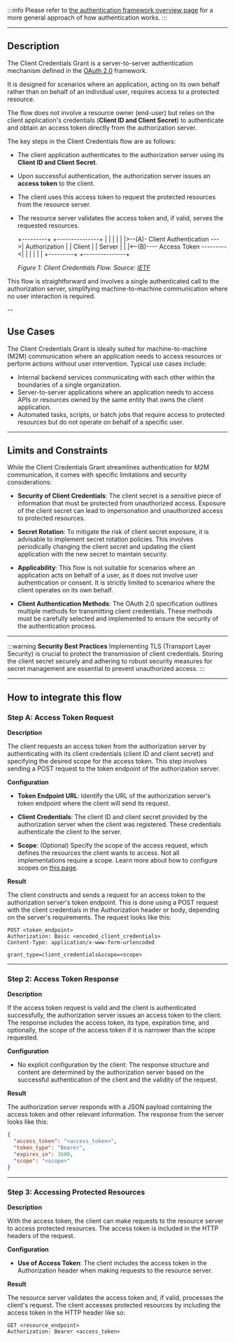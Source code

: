 
:::info
Please refer to [the authentication framework overview page](/auth-framework-overview.md) for a more general approach of how authentication works.
:::

---
## Description

The Client Credentials Grant is a server-to-server authentication mechanism defined in the [OAuth 2.0](https://www.rfc-editor.org/rfc/rfc6749#section-1.3.4) framework.

It is designed for scenarios where an application, acting on its own behalf rather than on behalf of an individual user, requires access to a protected resource.

The flow does not involve a resource owner (end-user) but relies on the client application's credentials (**Client ID and Client Secret**) to authenticate and obtain an access token directly from the authorization server.

The key steps in the Client Credentials flow are as follows:

* The client application authenticates to the authorization server using its **Client ID and Client Secret**.
* Upon successful authentication, the authorization server issues an **access token** to the client.
* The client uses this access token to request the protected resources from the resource server.
* The resource server validates the access token and, if valid, serves the requested resources.


     +---------+                                  +---------------+
     |         |                                  |               |
     |         |>--(A)- Client Authentication --->| Authorization |
     | Client  |                                  |     Server    |
     |         |<--(B)---- Access Token ---------<|               |
     |         |                                  |               |
     +---------+                                  +---------------+

    *Figure 1: Client Credentials Flow. Source: [IETF](https://datatracker.ietf.org/doc/html/rfc6749#section-4.4)*

This flow is straightforward and involves a single authenticated call to the authorization server, simplifying machine-to-machine communication where no user interaction is required.

--

## Use Cases

The Client Credentials Grant is ideally suited for machine-to-machine (M2M) communication where an application needs to access resources or perform actions without user intervention. Typical use cases include:

* Internal backend services communicating with each other within the boundaries of a single organization.
* Server-to-server applications where an application needs to access APIs or resources owned by the same entity that owns the client application.
* Automated tasks, scripts, or batch jobs that require access to protected resources but do not operate on behalf of a specific user.

---

## Limits and Constraints

While the Client Credentials Grant streamlines authentication for M2M communication, it comes with specific limitations and security considerations:

* **Security of Client Credentials**: The client secret is a sensitive piece of information that must be protected from unauthorized access. Exposure of the client secret can lead to impersonation and unauthorized access to protected resources.

* **Secret Rotation**: To mitigate the risk of client secret exposure, it is advisable to implement secret rotation policies. This involves periodically changing the client secret and updating the client application with the new secret to maintain security.

* **Applicability**: This flow is not suitable for scenarios where an application acts on behalf of a user, as it does not involve user authentication or consent. It is strictly limited to scenarios where the client operates on its own behalf.

* **Client Authentication Methods**: The OAuth 2.0 specification outlines multiple methods for transmitting client credentials. These methods must be carefully selected and implemented to ensure the security of the authentication process.

---

:::warning
**Security Best Practices**
Implementing TLS (Transport Layer Security) is crucial to protect the transmission of client credentials. Storing the client secret securely and adhering to robust security measures for secret management are essential to prevent unauthorized access.
:::

---

## How to integrate this flow

### Step A: Access Token Request

**Description**

The client requests an access token from the authorization server by authenticating with its client credentials (client ID and client secret) and specifying the desired scope for the access token. This step involves sending a POST request to the token endpoint of the authorization server.

**Configuration**

* **Token Endpoint URL**: Identify the URL of the authorization server's token endpoint where the client will send its request.

* **Client Credentials**: The client ID and client secret provided by the authorization server when the client was registered. These credentials authenticate the client to the server.

* **Scope**: (Optional) Specify the scope of the access request, which defines the resources the client wants to access. Not all implementations require a scope.
Learn more about how to configure scopes on [this page](https://developers.boruta.patatoid.fr/docs/provider-configuration/configure-scopes).

**Result**

The client constructs and sends a request for an access token to the authorization server's token endpoint. This is done using a POST request with the client credentials in the Authorization header or body, depending on the server's requirements. The request looks like this:

```
POST <token_endpoint>
Authorization: Basic <encoded_client_credentials>
Content-Type: application/x-www-form-urlencoded

grant_type=client_credentials&scope=<scope>
```
---

### Step 2: Access Token Response

**Description**

If the access token request is valid and the client is authenticated successfully, the authorization server issues an access token to the client. The response includes the access token, its type, expiration time, and optionally, the scope of the access token if it is narrower than the scope requested.

**Configuration**

* No explicit configuration by the client: The response structure and content are determined by the authorization server based on the successful authentication of the client and the validity of the request.

**Result**

The authorization server responds with a JSON payload containing the access token and other relevant information. 
The response from the server looks like this:

```json
{
  "access_token": "<access_token>",
  "token_type": "Bearer",
  "expires_in": 3600,
  "scope": "<scope>"
}
```

---

### Step 3: Accessing Protected Resources

**Description**

With the access token, the client can make requests to the resource server to access protected resources. 
The access token is included in the HTTP headers of the request.

**Configuration**

* **Use of Access Token**: The client includes the access token in the Authorization header when making requests to the resource server.

**Result**

The resource server validates the access token and, if valid, processes the client's request. The client accesses protected resources by including the access token in the HTTP header like so:

```
GET <resource_endpoint>
Authorization: Bearer <access_token>
```